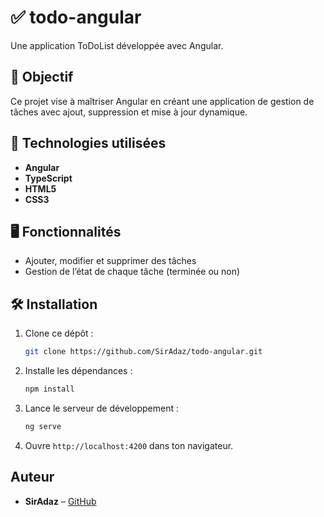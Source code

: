 # ✅ todo-angular

Une application ToDoList développée avec Angular.

## 🎯 Objectif

Ce projet vise à maîtriser Angular en créant une application de gestion de tâches avec ajout, suppression et mise à jour dynamique.

## 🚀 Technologies utilisées

- **Angular**
- **TypeScript**
- **HTML5**
- **CSS3**

## 🖥️ Fonctionnalités

- Ajouter, modifier et supprimer des tâches
- Gestion de l’état de chaque tâche (terminée ou non)

## 🛠️ Installation

1. Clone ce dépôt :
   ```bash
   git clone https://github.com/SirAdaz/todo-angular.git
   ```
2. Installe les dépendances :
   ```bash
   npm install
   ```
3. Lance le serveur de développement :
   ```bash
   ng serve
   ```
4. Ouvre `http://localhost:4200` dans ton navigateur.

## Auteur

- **SirAdaz** – [GitHub](https://github.com/SirAdaz)
